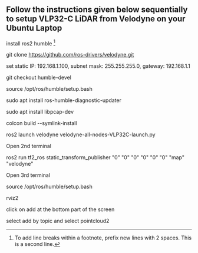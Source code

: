 ## Follow the instructions given below sequentially to setup VLP32-C LiDAR from Velodyne on your Ubuntu Laptop

install ros2 humble [^2]

[^1]: My reference.
[^2]: To add line breaks within a footnote, prefix new lines with 2 spaces.
  This is a second line.

git clone https://github.com/ros-drivers/velodyne.git

set static IP: 192.168.1.100, subnet mask: 255.255.255.0, gateway: 192.168.1.1

git checkout humble-devel

source /opt/ros/humble/setup.bash

sudo apt install ros-humble-diagnostic-updater

sudo apt install libpcap-dev

colcon build --symlink-install

ros2 launch velodyne velodyne-all-nodes-VLP32C-launch.py

Open 2nd terminal

ros2 run tf2_ros static_transform_publisher "0" "0" "0" "0" "0" "0" "map" "velodyne"

Open 3rd terminal

source /opt/ros/humble/setup.bash

rviz2

click on add at the bottom part of the screen

select add by topic and select pointcloud2
